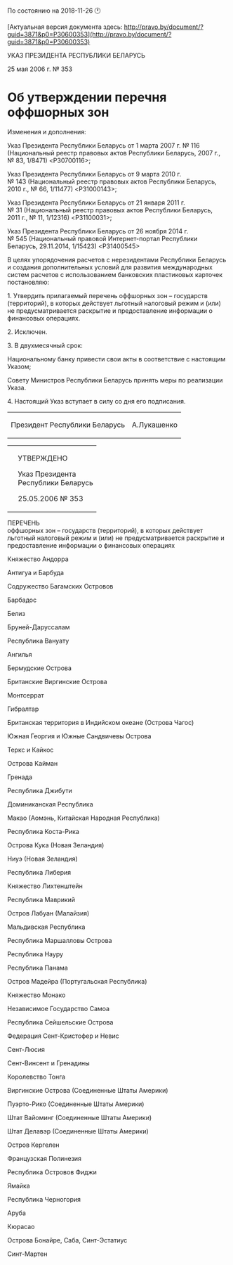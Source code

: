 По состоянию на 2018-11-26 &#x1F550;

[Актуальная версия документа здесь: http://pravo.by/document/?guid=3871&p0=P30600353](http://pravo.by/document/?guid=3871&p0=P30600353)

<p>УКАЗ ПРЕЗИДЕНТА РЕСПУБЛИКИ БЕЛАРУСЬ</p>
<p>25 мая 2006 г. № 353</p>
<h1>Об утверждении перечня оффшорных зон</h1>
<p>Изменения и дополнения:</p>
<p>Указ Президента Республики Беларусь от 1 марта 2007 г. № 116 (Национальный реестр правовых актов Республики Беларусь, 2007 г., № 83, 1/8471) &lt;P30700116&gt;;</p>
<p>Указ Президента Республики Беларусь от 9 марта 2010 г. № 143 (Национальный реестр правовых актов Республики Беларусь, 2010 г., № 66, 1/11477) &lt;P31000143&gt;;</p>
<p>Указ Президента Республики Беларусь от 21 января 2011 г. № 31 (Национальный реестр правовых актов Республики Беларусь, 2011 г., № 11, 1/12316) &lt;P31100031&gt;;</p>
<p>Указ Президента Республики Беларусь от 26 ноября 2014 г. № 545 (Национальный правовой Интернет-портал Республики Беларусь, 29.11.2014, 1/15423) &lt;P31400545&gt;</p>
<p></p>
<p>В целях упорядочения расчетов с нерезидентами Республики Беларусь и создания дополнительных условий для развития международных систем расчетов с использованием банковских пластиковых карточек постановляю:</p>
<p>1. Утвердить прилагаемый перечень оффшорных зон – государств (территорий), в которых действует льготный налоговый режим и (или) не предусматривается раскрытие и предоставление информации о финансовых операциях.</p>
<p>2. Исключен.</p>
<p>3. В двухмесячный срок:</p>
<p>Национальному банку привести свои акты в соответствие с настоящим Указом;</p>
<p>Совету Министров Республики Беларусь принять меры по реализации Указа.</p>
<p>4. Настоящий Указ вступает в силу со дня его подписания.</p>
<p></p>
<table><tr>
<td><p>Президент Республики Беларусь</p></td>
<td><p>А.Лукашенко</p></td>
</tr></table>
<p></p>
<table><tr>
<td><p></p></td>
<td>
<p>УТВЕРЖДЕНО</p>
<p>Указ Президента <br>Республики Беларусь</p>
<p>25.05.2006 № 353</p>
</td>
</tr></table>
<p>ПЕРЕЧЕНЬ<br>оффшорных зон – государств (территорий), в которых действует льготный налоговый режим и (или) не предусматривается раскрытие и предоставление информации о финансовых операциях</p>
<p>Княжество Андорра</p>
<p>Антигуа и Барбуда</p>
<p>Содружество Багамских Островов</p>
<p>Барбадос</p>
<p>Белиз</p>
<p>Бруней-Даруссалам</p>
<p>Республика Вануату</p>
<p>Ангилья</p>
<p>Бермудские Острова</p>
<p>Британские Виргинские Острова</p>
<p>Монтсеррат</p>
<p>Гибралтар</p>
<p>Британская территория в Индийском океане (Острова Чагос)</p>
<p>Южная Георгия и Южные Сандвичевы Острова</p>
<p>Теркс и Кайкос</p>
<p>Острова Кайман</p>
<p>Гренада</p>
<p>Республика Джибути</p>
<p>Доминиканская Республика</p>
<p>Макао (Аомэнь, Китайская Народная Республика)</p>
<p>Республика Коста-Рика</p>
<p>Острова Кука (Новая Зеландия)</p>
<p>Ниуэ (Новая Зеландия)</p>
<p>Республика Либерия</p>
<p>Княжество Лихтенштейн</p>
<p>Республика Маврикий</p>
<p>Остров Лабуан (Малайзия)</p>
<p>Мальдивская Республика</p>
<p>Республика Маршалловы Острова</p>
<p>Республика Науру</p>
<p>Республика Панама</p>
<p>Остров Мадейра (Португальская Республика)</p>
<p>Княжество Монако</p>
<p>Независимое Государство Самоа</p>
<p>Республика Сейшельские Острова</p>
<p>Федерация Сент-Кристофер и Невис</p>
<p>Сент-Люсия</p>
<p>Сент-Винсент и Гренадины</p>
<p>Королевство Тонга</p>
<p>Виргинские Острова (Соединенные Штаты Америки)</p>
<p>Пуэрто-Рико (Соединенные Штаты Америки)</p>
<p>Штат Вайоминг (Соединенные Штаты Америки)</p>
<p>Штат Делавэр (Соединенные Штаты Америки)</p>
<p>Остров Кергелен</p>
<p>Французская Полинезия</p>
<p>Республика Островов Фиджи</p>
<p>Ямайка</p>
<p>Республика Черногория</p>
<p>Аруба</p>
<p>Кюрасао</p>
<p>Острова Бонайре, Саба, Синт-Эстатиус</p>
<p>Синт-Мартен</p>
<p></p>